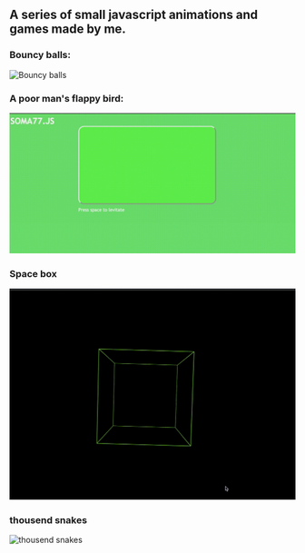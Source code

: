 ## A series of small javascript animations and games made by me.

### Bouncy balls:

![Bouncy balls](./promo/balls.gif)

### A poor man's flappy bird:

![A poor man's flappy bird](./promo/brickbirds.gif)

### Space box

![Sapce box](./promo/box.gif)

### thousend snakes

![thousend snakes](./promo/thousend.gif)
